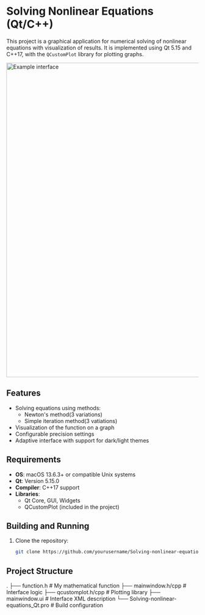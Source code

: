 # Solving Nonlinear Equations (Qt/C++)

This project is a graphical application for numerical solving of nonlinear equations with visualization of results. It is implemented using Qt 5.15 and C++17, with the `QCustomPlot` library for plotting graphs.

<img width="823" alt="Example interface" src="https://github.com/user-attachments/assets/ea0bc044-9f0b-4b18-b03d-fd50c9b0691a" />

## Features
- Solving equations using methods:
  - Newton's method(3 variations)
  - Simple iteration method(3 vatiations)
- Visualization of the function on a graph
- Configurable precision settings
- Adaptive interface with support for dark/light themes

## Requirements
- **OS**: macOS 13.6.3+ or compatible Unix systems
- **Qt**: Version 5.15.0
- **Compiler**: C++17 support
- **Libraries**:
  - Qt Core, GUI, Widgets
  - QCustomPlot (included in the project)

## Building and Running
1. Clone the repository:
   ```bash
   git clone https://github.com/yourusername/Solving-nonlinear-equations_Qt.git
   ```
## Project Structure
.
├── function.h        # My mathematical function
├── mainwindow.h/cpp  # Interface logic
├── qcustomplot.h/cpp # Plotting library
├── mainwindow.ui     # Interface XML description
└── Solving-nonlinear-equations_Qt.pro # Build configuration        
